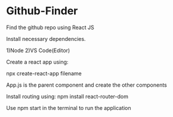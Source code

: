 # Github-Finder
Find the github repo using React JS
 
Install necessary dependencies.

1)Node 2)VS Code(Editor)

Create a react app using:

npx create-react-app filename

App.js is the parent component and create the other components

Install routing using: npm install react-router-dom

Use npm start in the terminal to run the application



